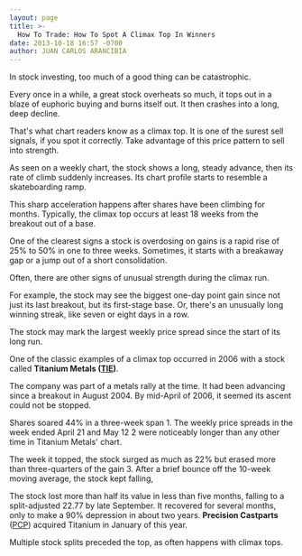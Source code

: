 ```yaml
---
layout: page
title: >-
  How To Trade: How To Spot A Climax Top In Winners
date: 2013-10-18 16:57 -0700
author: JUAN CARLOS ARANCIBIA
---
```





In stock investing, too much of a good thing can be catastrophic.

  

Every once in a while, a great stock overheats so much, it tops out in a blaze of euphoric buying and burns itself out. It then crashes into a long, deep decline.

  

That's what chart readers know as a climax top. It is one of the surest sell signals, if you spot it correctly. Take advantage of this price pattern to sell into strength.

  

As seen on a weekly chart, the stock shows a long, steady advance, then its rate of climb suddenly increases. Its chart profile starts to resemble a skateboarding ramp.

  

This sharp acceleration happens after shares have been climbing for months. Typically, the climax top occurs at least 18 weeks from the breakout out of a base.

  

One of the clearest signs a stock is overdosing on gains is a rapid rise of 25% to 50% in one to three weeks. Sometimes, it starts with a breakaway gap or a jump out of a short consolidation.

  

Often, there are other signs of unusual strength during the climax run.

  

For example, the stock may see the biggest one-day point gain since not just its last breakout, but its first-stage base. Or, there's an unusually long winning streak, like seven or eight days in a row.

  

The stock may mark the largest weekly price spread since the start of its long run.

  

One of the classic examples of a climax top occurred in 2006 with a stock called **Titanium Metals ([TIE](https://research.investors.com/quote.aspx?symbol=TIE))**.

  

The company was part of a metals rally at the time. It had been advancing since a breakout in August 2004. By mid-April of 2006, it seemed its ascent could not be stopped.

  

Shares soared 44% in a three-week span 1. The weekly price spreads in the week ended April 21 and May 12 2 were noticeably longer than any other time in Titanium Metals' chart.

  

The week it topped, the stock surged as much as 22% but erased more than three-quarters of the gain 3. After a brief bounce off the 10-week moving average, the stock kept falling,

  

The stock lost more than half its value in less than five months, falling to a split-adjusted 22.77 by late September. It recovered for several months, only to make a 90% depression in about two years. **Precision Castparts** ([PCP](https://research.investors.com/quote.aspx?symbol=PCP)) acquired Titanium in January of this year.

  

Multiple stock splits preceded the top, as often happens with climax tops.




